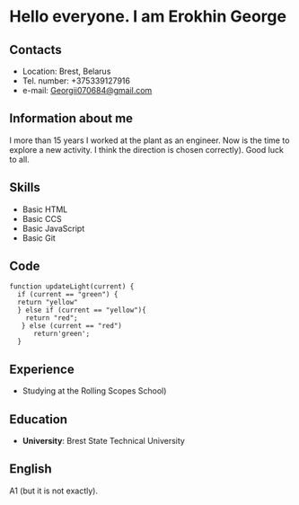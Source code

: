 # Hello everyone. I am Erokhin George

## Contacts

* Location: Brest, Belarus
* Tel. number: +375339127916
* e-mail: Georgii070684@gmail.com

## Information about me

 I  more than 15 years I worked at the plant as an engineer. Now is the time to explore a new activity. I think the direction is chosen correctly). Good luck to all.
## Skills

* Basic HTML
* Basic CCS
* Basic JavaScript
* Basic Git
  
## Code

```
function updateLight(current) {
  if (current == "green") {
  return "yellow"
  } else if (current == "yellow"){
    return "red";
   } else (current == "red") 
      return'green';
  }
```
## Experience

* Studying at the Rolling Scopes School)
  

## Education

* __University__: Brest State Technical University
  
## English

A1 (but it is not exactly).
